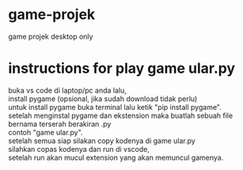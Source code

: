 # game-projek
game projek desktop only


# instructions for play game ular.py
buka vs code di laptop/pc anda lalu,<br>
install pygame (opsional, jika sudah download tidak perlu)<br>
untuk install pygame buka terminal lalu ketik "pip install pygame".<br>
setelah menginstal pygame dan ekstension maka buatlah sebuah file bernama terserah berakiran .py<br>
contoh "game ular.py".<br>
setelah semua siap silakan copy kodenya di game ular.py<br>
silahkan copas kodenya dan run di vscode,<br>
setelah run akan mucul extension yang akan memuncul gamenya.<br>
